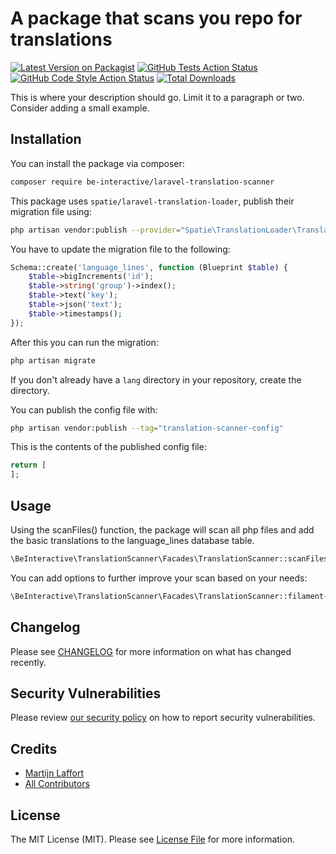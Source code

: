 # A package that scans you repo for translations

[![Latest Version on Packagist](https://img.shields.io/packagist/v/martijnlaffort/translation-scanner.svg?style=flat-square)](https://packagist.org/packages/martijnlaffort/translation-scanner)
[![GitHub Tests Action Status](https://img.shields.io/github/actions/workflow/status/martijnlaffort/translation-scanner/run-tests.yml?branch=main&label=tests&style=flat-square)](https://github.com/martijnlaffort/translation-scanner/actions?query=workflow%3Arun-tests+branch%3Amain)
[![GitHub Code Style Action Status](https://img.shields.io/github/actions/workflow/status/martijnlaffort/translation-scanner/fix-php-code-style-issues.yml?branch=main&label=code%20style&style=flat-square)](https://github.com/martijnlaffort/translation-scanner/actions?query=workflow%3A"Fix+PHP+code+style+issues"+branch%3Amain)
[![Total Downloads](https://img.shields.io/packagist/dt/martijnlaffort/translation-scanner.svg?style=flat-square)](https://packagist.org/packages/martijnlaffort/translation-scanner)

This is where your description should go. Limit it to a paragraph or two. Consider adding a small example.
## Installation

You can install the package via composer:
```bash
composer require be-interactive/laravel-translation-scanner
```

This package uses `spatie/laravel-translation-loader`, publish their migration file using:
```bash
php artisan vendor:publish --provider="Spatie\TranslationLoader\TranslationServiceProvider" --tag="migrations"
```

You have to update the migration file to the following:
```php
Schema::create('language_lines', function (Blueprint $table) {
    $table->bigIncrements('id');
    $table->string('group')->index();
    $table->text('key');
    $table->json('text');
    $table->timestamps();
});
```

After this you can run the migration:
```bash
php artisan migrate
```

If you don't already have a `lang` directory in your repository, create the directory.

You can publish the config file with:
```bash
php artisan vendor:publish --tag="translation-scanner-config"
```

This is the contents of the published config file:
```php
return [
];
```

## Usage
Using the scanFiles() function, the package will scan all php files and add the basic translations to the language_lines database table.
```php
\BeInteractive\TranslationScanner\Facades\TranslationScanner::scanFiles();
```

You can add options to further improve your scan based on your needs:
```php
\BeInteractive\TranslationScanner\Facades\TranslationScanner::filament->scanFiles();
```

## Changelog
Please see [CHANGELOG](CHANGELOG.md) for more information on what has changed recently.

## Security Vulnerabilities
Please review [our security policy](../../security/policy) on how to report security vulnerabilities.

## Credits
- [Martijn Laffort](https://github.com/martijnlaffort)
- [All Contributors](../../contributors)

## License
The MIT License (MIT). Please see [License File](LICENSE.md) for more information.
